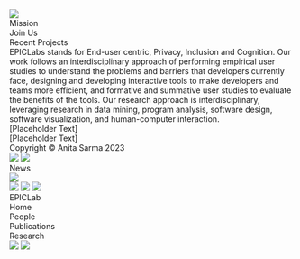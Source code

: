 <div class="w-[1047px] h-[1072px] relative bg-white">
  <img class="w-[31px] h-[45px] left-[202px] top-[58px] absolute" src="https://via.placeholder.com/31x45" />
  <div class="w-[55px] h-[17px] left-[190px] top-[116px] absolute text-center text-black text-[11px] font-bold font-['Inter']">Mission</div>
  <div class="w-[55px] h-[17px] left-[496px] top-[118px] absolute text-center text-black text-[11px] font-bold font-['Inter']">Join Us</div>
  <div class="w-[136px] h-[17px] left-[456px] top-[519px] absolute text-center text-black text-base font-bold font-['Inter']">Recent Projects</div>
  <div class="w-[271px] h-[155px] left-[82px] top-[146px] absolute text-center"><span style="text-zinc-600 text-[10px] font-bold font-['Inter'] tracking-wide">EPICLabs stands for End-user centric, Privacy, Inclusion and Cognition.</span><span style="text-zinc-600 text-[10px] font-normal font-['Inter'] tracking-wide"> Our work follows an interdisciplinary approach of performing empirical user studies to understand the problems and barriers that developers currently face, designing and developing interactive tools to make developers and teams more efficient, and formative and summative user studies to evaluate the benefits of the tools. Our research approach is interdisciplinary, leveraging research in data mining, program analysis, software design, software visualization, and human-computer interaction.</span></div>
  <div class="w-[271px] h-[155px] left-[388px] top-[148px] absolute text-center text-zinc-600 text-[10px] font-bold font-['Inter']">[Placeholder Text]</div>
  <div class="w-[271px] h-[155px] left-[730px] top-[145px] absolute text-center text-zinc-600 text-[10px] font-bold font-['Inter']">[Placeholder Text]</div>
  <div class="w-[1047px] h-[107px] left-0 top-[965px] absolute bg-neutral-500"></div>
  <div class="left-[43px] top-[1010px] absolute text-center text-white text-sm font-bold font-['Inter']">Copyright © Anita Sarma 2023</div>
  <img class="w-[74px] h-[58px] left-[487px] top-[453px] absolute" src="https://via.placeholder.com/74x58" />
  <img class="w-[49px] h-[49px] left-[499px] top-[58px] absolute" src="https://via.placeholder.com/49x49" />
  <div class="w-[55px] h-[17px] left-[838px] top-[116px] absolute text-center text-black text-[11px] font-bold font-['Inter']">News</div>
  <img class="w-[49px] h-[47px] left-[841px] top-[57px] absolute" src="https://via.placeholder.com/49x47" />
  <div class="w-56 h-[268px] left-[80px] top-[604px] absolute bg-white border border-stone-300"></div>
  <div class="w-56 h-[268px] left-[402px] top-[604px] absolute bg-white border border-stone-300"></div>
  <div class="w-56 h-[268px] left-[744px] top-[604px] absolute bg-white border border-stone-300"></div>
  <img class="w-56 h-[126px] left-[80px] top-[604px] absolute" src="https://via.placeholder.com/224x126" />
  <img class="w-56 h-[126px] left-[402px] top-[604px] absolute" src="https://via.placeholder.com/224x126" />
  <img class="w-56 h-[126px] left-[744px] top-[604px] absolute" src="https://via.placeholder.com/224x126" />
</div>
<div class="w-[1047px] h-[442px] relative">
  <div class="w-[1047px] h-[45px] left-0 top-0 absolute bg-neutral-500"></div>
  <div class="left-[31px] top-[11px] absolute text-white text-xl font-bold font-['Inter']">EPICLab</div>
  <div class="left-[672px] top-[11px] absolute text-white text-base font-bold font-['Inter']">Home</div>
  <div class="left-[744px] top-[11px] absolute text-white text-base font-normal font-['Inter']">People</div>
  <div class="left-[917px] top-[11px] absolute text-white text-base font-normal font-['Inter']">Publications</div>
  <div class="left-[821px] top-[11px] absolute text-white text-base font-normal font-['Inter']">Research</div>
  <img class="w-[1047px] h-[397px] left-0 top-[45px] absolute" src="https://via.placeholder.com/1047x397" />
  <img class="w-[230px] h-[195px] left-[672px] top-[45px] absolute" src="https://via.placeholder.com/230x195" />
</div>
<div class="w-[1047px] h-[0px] border border-stone-300"></div>